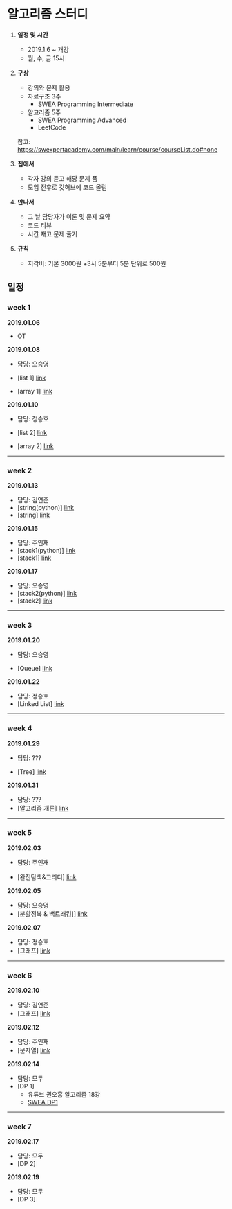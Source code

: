 # 알고리즘 스터디

1. **일정 및 시간**

   * 2019.1.6 ~ 개강
   * 월, 수, 금 15시

2. **구상**

   * 강의와 문제 활용
   * 자료구조 3주
      * SWEA Programming Intermediate
   * 알고리즘 5주
      * SWEA Programming Advanced
      * LeetCode

   참고: https://swexpertacademy.com/main/learn/course/courseList.do#none

3. **집에서**

   * 각자 강의 듣고 해당 문제 품
   * 모임 전후로 깃허브에 코드 올림

4. **만나서**

   * 그 날 담당자가 이론 및 문제 요약
   * 코드 리뷰
   * 시간 재고 문제 풀기

5. **규칙**

   * 지각비: 기본 3000원 +3시 5분부터 5분 단위로 500원

     

## 일정 ##

### week 1 ###

**2019.01.06**

* OT

  

**2019.01.08**

 * 담당: 오승영

 * [list 1] [link](https://swexpertacademy.com/main/learn/course/subjectDetail.do?courseId=AVuPDN86AAXw5UW6&subjectId=AWOVFCzaqeUDFAWg)

 * [array 1] [link](https://swexpertacademy.com/main/learn/course/subjectDetail.do?courseId=AVuPDN86AAXw5UW6&subjectId=AV183wv6I7QCFAZN)

   

**2019.01.10**

 * 담당: 정승호

 * [list 2] [link](https://swexpertacademy.com/main/learn/course/subjectDetail.do?courseId=AVuPDN86AAXw5UW6&subjectId=AWOVF-WqqecDFAWg)

 * [array 2] [link](https://swexpertacademy.com/main/learn/course/subjectDetail.do?courseId=AVuPDN86AAXw5UW6&subjectId=AV1835EaI7YCFAZN)

   

---

### week 2 ###

**2019.01.13**

 * 담당: 김연준
 * [string(python)] [link](https://swexpertacademy.com/main/learn/course/subjectDetail.do?courseId=AVuPDN86AAXw5UW6&subjectId=AWOVGOEKqeoDFAWg)
 * [string] [link](https://swexpertacademy.com/main/learn/course/subjectDetail.do?courseId=AVuPDN86AAXw5UW6&subjectId=AV184ApaI7kCFAZN)



**2019.01.15**

 * 담당: 주인재
 * [stack1(python)] [link](https://swexpertacademy.com/main/learn/course/subjectDetail.do?courseId=AVuPDN86AAXw5UW6&subjectId=AWOVHzyqqe8DFAWg)
 * [stack1] [link](https://swexpertacademy.com/main/learn/course/subjectDetail.do?courseId=AVuPDN86AAXw5UW6&subjectId=AV184o76I7sCFAZN)



**2019.01.17**

 * 담당: 오승영
 * [stack2(python)] [link](https://swexpertacademy.com/main/learn/course/subjectDetail.do?courseId=AVuPDN86AAXw5UW6&subjectId=AV184uV6I70CFAZN)
 * [stack2] [link](https://swexpertacademy.com/main/learn/course/subjectDetail.do?courseId=AVuPDN86AAXw5UW6&subjectId=AV184uV6I70CFAZN)



___

### week 3 ###

**2019.01.20**

 * 담당:  오승영

 * [Queue] [link](https://swexpertacademy.com/main/learn/course/subjectDetail.do?courseId=AVuPDN86AAXw5UW6&subjectId=AWOVIoJqqfYDFAWg)

   

**2019.01.22**

 * 담당: 정승호
 * [Linked List] [link](https://swexpertacademy.com/main/learn/course/subjectDetail.do?courseId=AVuPDN86AAXw5UW6&subjectId=AWOVJ1r6qfkDFAWg)



___

### week 4 ###

**2019.01.29**

 * 담당:  ???

 * [Tree] [link](https://swexpertacademy.com/main/learn/course/subjectDetail.do?courseId=AVuPDN86AAXw5UW6&subjectId=AWOVJ-_6qfsDFAWg)

   

**2019.01.31**

 * 담당: ???
 * [알고리즘 개론] [link](https://swexpertacademy.com/main/learn/course/subjectDetail.do?courseId=AVuPDYSqAAbw5UW6&subjectId=AWG8AuUaDg0DFAVg)



___

### week 5 ###

**2019.02.03**

 * 담당:  주인재

 * [완전탐색&그리디] [link](https://swexpertacademy.com/main/learn/course/subjectDetail.do?courseId=AVuPDYSqAAbw5UW6&subjectId=AWG8amS6AkkDFAWc)

   

**2019.02.05**

 * 담당: 오승영
 * [분할정복 & 백트래킹]] [link](https://swexpertacademy.com/main/learn/course/subjectDetail.do?courseId=AVuPDYSqAAbw5UW6&subjectId=AWHA9y26A18DFAVR)



**2019.02.07**

 * 담당: 정승호
 * [그래프] [link](https://swexpertacademy.com/main/learn/course/subjectDetail.do?courseId=AVuPDYSqAAbw5UW6&subjectId=AWHBMqh6BFEDFAVR)





___

### week 6 ###

**2019.02.10**

 * 담당:  김연준
 * [그래프] [link](https://swexpertacademy.com/main/learn/course/subjectDetail.do?courseId=AVuPDYSqAAbw5UW6&subjectId=AWHBMqh6BFEDFAVR)

**2019.02.12**

 * 담당: 주인재
 * [문자열] [link](https://swexpertacademy.com/main/learn/course/subjectDetail.do?courseId=AVuPDYSqAAbw5UW6&subjectId=AWHBjTjaBSwDFAVR)



**2019.02.14**

 * 담당: 모두
* [DP 1] 
  * 유튜브 권오흠 알고리즘 18강
  * [SWEA DP1](https://swexpertacademy.com/main/learn/course/lectureProblemViewer.do)



___

### week 7 ###

**2019.02.17**

 * 담당:  모두
 * [DP 2]

   

**2019.02.19**

 * 담당: 모두
 * [DP 3]
